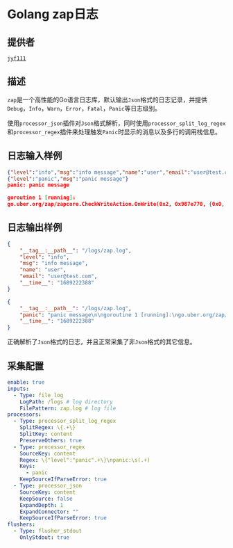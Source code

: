 # Golang zap日志

## 提供者

[`jyf111`](https://github.com/jyf111)

## 描述

`zap`是一个高性能的Go语言日志库，默认输出`Json`格式的日志记录，并提供`Debug`，`Info`，`Warn`，`Error`，`Fatal`，`Panic`等日志级别。

使用`processor_json`插件对`Json`格式解析，同时使用`processor_split_log_regex`和`processor_regex`插件来处理触发`Panic`时显示的消息以及多行的调用栈信息。

## 日志输入样例

```json
{"level":"info","msg":"info message","name":"user","email":"user@test.com"}
{"level":"panic","msg":"panic message"}
panic: panic message

goroutine 1 [running]:
go.uber.org/zap/zapcore.CheckWriteAction.OnWrite(0x2, 0x987e770, {0x0, 0x0, 0x0})
```

## 日志输出样例

```json
{
    "__tag__:__path__": "/logs/zap.log",
    "level": "info",
    "msg": "info message",
    "name": "user",
    "email": "user@test.com",
    "__time__": "1689222388"
}

{
    "__tag__:__path__": "/logs/zap.log",
    "panic": "panic message\n\ngoroutine 1 [running]:\ngo.uber.org/zap/zapcore.CheckWriteAction.OnWrite(0x2, 0x987e770, {0x0, 0x0, 0x0})",
    "__time__": "1689222388"
}
```

正确解析了`Json`格式的日志，并且正常采集了非`Json`格式的其它信息。

## 采集配置

```yaml
enable: true
inputs:
  - Type: file_log
    LogPath: /logs # log directory
    FilePattern: zap.log # log file
processors:
  - Type: processor_split_log_regex
    SplitRegex: \{.+\}
    SplitKey: content
    PreserveOthers: true
  - Type: processor_regex
    SourceKey: content
    Regex: \{"level":"panic".+\}\npanic:\s(.+)
    Keys:
      - panic
    KeepSourceIfParseError: true
  - Type: processor_json
    SourceKey: content
    KeepSource: false
    ExpandDepth: 1
    ExpandConnector: ""
    KeepSourceIfParseError: true
flushers:
  - Type: flusher_stdout
    OnlyStdout: true
```
